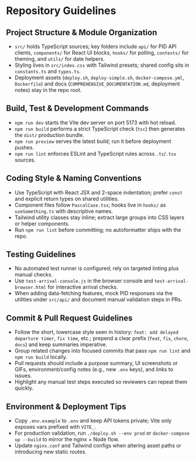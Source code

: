 # Repository Guidelines

## Project Structure & Module Organization
- `src/` holds TypeScript sources; key folders include `api/` for PID API clients, `components/` for React UI blocks, `hooks/` for polling, `contexts/` for theming, and `utils/` for date helpers.
- Styling lives in `src/index.css` with Tailwind presets; shared config sits in `constants.ts` and `types.ts`.
- Deployment assets (`deploy.sh`, `deploy-simple.sh`, `docker-compose.yml`, `Dockerfile`) and docs (`COMPREHENSIVE_DOCUMENTATION.md`, deployment notes) stay in the repo root.

## Build, Test & Development Commands
- `npm run dev` starts the Vite dev server on port 5173 with hot reload.
- `npm run build` performs a strict TypeScript check (`tsc`) then generates the `dist/` production bundle.
- `npm run preview` serves the latest build; run it before deployment pushes.
- `npm run lint` enforces ESLint and TypeScript rules across `.ts`/`.tsx` sources.

## Coding Style & Naming Conventions
- Use TypeScript with React JSX and 2-space indentation; prefer `const` and explicit return types on shared utilities.
- Component files follow `PascalCase.tsx`; hooks live in `hooks/` as `useSomething.ts` with descriptive names.
- Tailwind utility classes stay inline; extract large groups into CSS layers or helper components.
- Run `npm run lint` before committing; no autoformatter ships with the repo.

## Testing Guidelines
- No automated test runner is configured; rely on targeted linting plus manual checks.
- Use `test-arrival-console.js` in the browser console and `test-arrival-browser.html` for interactive arrival checks.
- When adding data-fetching features, mock PID responses via the utilities under `src/api/` and document manual validation steps in PRs.

## Commit & Pull Request Guidelines
- Follow the short, lowercase style seen in history: `feat: add delayed departure timer`, `fix time`, etc.; prepend a clear prefix (`feat`, `fix`, `chore`, `docs`) and keep summaries imperative.
- Group related changes into focused commits that pass `npm run lint` and `npm run build` locally.
- Pull requests should include a purpose summary, UI screenshots or GIFs, environment/config notes (e.g., new `.env` keys), and links to issues.
- Highlight any manual test steps executed so reviewers can repeat them quickly.

## Environment & Deployment Tips
- Copy `.env.example` to `.env` and keep API tokens private; Vite only exposes vars prefixed with `VITE_`.
- For production validation, run `./deploy.sh --env prod` or `docker-compose up --build` to mirror the nginx + Node flow.
- Update `nginx.conf` and Tailwind configs when altering asset paths or introducing new static routes.
